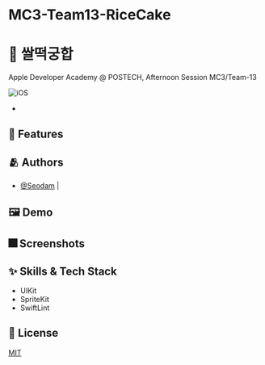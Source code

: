 # MC3-Team13-RiceCake

# :iphone: 쌀떡궁합
Apple Developer Academy @ POSTECH, Afternoon Session MC3/Team-13

![iOS](https://img.shields.io/badge/Swift-iOS-51a9e8?logo=Swift)

- 

## :pushpin: Features


## :people_hugging: Authors
- [@Seodam](https://github.com/seodam-hst) |

## :framed_picture: Demo

## :fireworks: Screenshots


## :sparkles: Skills & Tech Stack
- UIKit
- SpriteKit
- SwiftLint

## :lock_with_ink_pen: License
[MIT](https://choosealicense.com/licenses/mit/)
